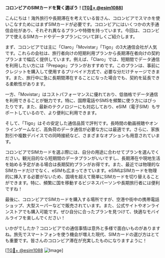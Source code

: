 **コロンビアのSIMカードを賢く選ぼう！[[TG💪+ @esim1088](https://t.me/s/esim1088)]**

こんにちは！海外旅行や長期滞在を考えている皆さん、コロンビアでスマホを使いこなすためにはまずSIMカードが必要です。コロンビアにはいくつかの大手通信会社があり、それぞれ異なるプランや特徴を持っています。今回は、コロンビアで使えるSIMカードやデータプランについて詳しくご紹介します。

まず、コロンビアでは主に「Claro」「Movistar」「Tigo」の3大通信会社が人気です。これらの会社は、旅行者向けの短期利用プランから長期滞在者向けの契約プランまで幅広く提供しています。例えば、「Claro」では、短期間でデータ通信を利用したい方には「Prepago」プランがおすすめです。このプランは、事前にクレジットを購入して使用するプリペイド方式で、必要な分だけチャージできます。また、旅行中に急に長期間滞在することになった場合でも、契約を延長できる柔軟性があります。

一方、「Movistar」はコストパフォーマンスに優れており、低価格でデータ通信を利用できることが魅力です。特に、国際電話やSMSを頻繁に使う方にはぴったりです。また、最新のテクノロジーにも対応しており、eSIM（電子SIM）もサポートしているので、より便利に利用できます。

そして、「Tigo」はその安定した通信品質で評判です。長時間の動画視聴やオンラインゲームなど、高負荷のデータ通信が必要な方には最適です。さらに、家族割引や複数デバイスでの同時接続など、さまざまなオプションも用意されています。

コロンビアでSIMカードを選ぶ際には、自分の用途に合わせてプランを選んでください。観光目的なら短期間のデータプランがいいですし、長期滞在や現地生活を始める予定がある場合は長期契約プランがお得です。また、最近では物理的なSIMカードだけでなく、eSIMも広まってきています。eSIMはSIMカードを物理的に挿入する必要がないため、国境を超えて簡単にSIMカードを切り替えることができます。特に、頻繁に国を移動するビジネスパーソンや長期旅行者には便利ですね！

最後に、コロンビアでSIMカードを購入する場所ですが、空港や街中の携帯電話ショップ、大型スーパーなどで販売されています。また、公式サイトやオンラインストアでも購入可能です。ぜひ自分に合ったプランを見つけて、快適なモバイルライフを楽しんでください！

いかがでしたか？コロンビアでの通信事情は意外と多様で面白いものがありますね。旅先でスマートフォンを使う機会が増えた現代、SIMカードの選び方はとても重要です。皆さんのコロンビア滞在が充実したものになりますように！

[[TG💪+ @esim1088](https://t.me/s/esim1088) ![Image](https://i.postimg.cc/Y0z9fWf4/image.png)]